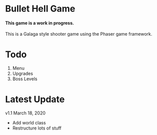# Bullet Hell Game
#### This game is a work in progress.
This is a Galaga style shooter game using the Phaser game framework.

# Todo
1. Menu
1. Upgrades
1. Boss Levels

# Latest Update
v1.1 March 18, 2020
* Add world class
* Restructure lots of stuff